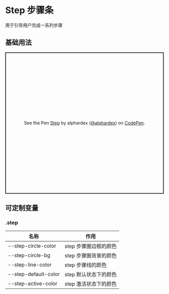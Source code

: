 # Step 步骤条

用于引导用户完成一系列步骤

## 基础用法

<p class="codepen" data-height="450" data-theme-id="dark" data-default-tab="html,result" data-user="alphardex" data-slug-hash="WNQROLq" style="height: 450px; box-sizing: border-box; display: flex; align-items: center; justify-content: center; border: 2px solid; margin: 1em 0; padding: 1em;" data-pen-title="Step">
  <span>See the Pen <a href="https://codepen.io/alphardex/pen/WNQROLq">
  Step</a> by alphardex (<a href="https://codepen.io/alphardex">@alphardex</a>)
  on <a href="https://codepen.io">CodePen</a>.</span>
</p>
<script async src="https://static.codepen.io/assets/embed/ei.js"></script>

## 可定制变量

### .step

| 名称                 | 作用                  |
| -------------------- | --------------------- |
| --step-circle-color  | step 步骤圈边框的颜色 |
| --step-circle-bg     | step 步骤圈背景的颜色 |
| --step-line-color    | step 步骤线的颜色     |
| --step-default-color | step 默认状态下的颜色 |
| --step-active-color  | step 激活状态下的颜色 |
